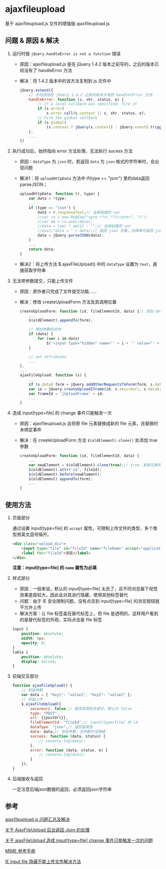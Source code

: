 # ajaxfileupload

基于 ajaxfileupload.js 文件的增强版 ajaxfileupload.js

## 问题 & 原因 & 解决

1. 运行时报 `jQuery.handleError is not a function` 错误

    * 原因：ajaxfileupload.js 是在 jQuery 1.4.2 版本之前写的，之后的版本已经没有了 handleError 方法

    * 解决：将 1.4.2 版本中的该方法复制到 js 文件中

        ```javascript
        jQuery.extend({
            // 手动添加在 jQuery 1.4.2 之前的版本才有的 handlerError 方法
            handleError: function (s, xhr, status, e) {
                // If a local callback was specified, fire it
                if (s.error)
                    s.error.call(s.context || s, xhr, status, e);
                // Fire the global callback
                if (s.global)
                    (s.context ? jQuery(s.context) : jQuery.event).trigger("ajaxError", [xhr, s, e]);
            },
            ...
        })
        ```

2. 执行成功后，始终指向 error 方法处理，无法执行 sucess 方法

    * 原因：`dataType` 为 `json` 时，若返回 `data` 为 `json` 格式的字符串时，会出现问题

    * 解决1：将 `uploadHttpData` 方法中 if(type == "json") 里的data返回parseJSON；

        ```javascript
        uploadHttpData: function (r, type) {
            var data = !type;
            ...
            if (type == "json") {
                data = r.responseText;// 去掉前面的 var
                //var rx = new RegExp("<pre.*?>(.*?)</pre>", "i");
                //var am = rx.exec(data);
                //data = (am) ? am[1] : "";// 去掉前面的 var
                //eval("data = " + data);// 返回 json 对象，注释掉可返回 json 格式的字符串
                data = jQuery.parseJSON(data);
            }
            ...
            return data;
        }
        ```

    * 解决2：将上传方法 $.ajaxFileUpload() 中的 `dataType` 设置为 `text`，直接获取字符串

3. 无法带参数提交，只能上传文件

    * 原因：原作者只完成了文件提交功能……

    * 解决：修改 createUploadForm 方法及其调用位置

        ```javascript
        createUploadForm: function (id, fileElementId, data) {// 添加 data 参数
            ...
            $(oldElement).appendTo(form);

            // 增加参数的支持
            if (data) {
                for (var i in data)
                    $('<input type="hidden" name="' + i + '" value="' + data[i] + '" />').appendTo(form);
            }

            // set attributes
            ...
        },
        ...
        ajaxFileUpload: function (s) {
            ...
            if (s.data) form = jQuery.addOtherRequestsToForm(form, s.data);
            var io = jQuery.createUploadIframe(id, s.secureuri, s.data);// 添加传入参数 s.data
            var frameId = 'jUploadFrame' + id;
            ...
        }
        ```

4. 造成 input[type=file] 的 change 事件只能触发一次

    * 原因：ajaxfileupload.js 会将原 file 元素替换成新的 file 元素，且替换时未绑定事件

    * 解决：在 createUploadForm 方法 `$(oldElement).clone()` 处添加 true 参数

        ```javascript
        createUploadForm: function (id, fileElementId, data) {
            ...
            var newElement = $(oldElement).clone(true);// true：复制元素的同时复制事件
            $(oldElement).attr('id', fileId);
            $(oldElement).before(newElement);
            $(oldElement).appendTo(form);
            ...
        }
        ```

## 使用方法

1. 页面部分

    通过设置 input[type=file] 的 `accept` 属性，可限制上传文件的类型，多个类型用英文逗号隔开。

    ```html
    <div class="upload_div">
        <input type="file" id="fileId" name="fileName" accept="application/vnd.ms-excel,application/vnd.openxmlformats-officedocument.spreadsheetml.sheet" />
        <label for="fileId">浏览</label>
    </div>
    ```

    **注意：input[type=file] 的 `name` 属性为必填**

2. 样式部分

    * 原因：一般来说，默认的 input[type=file] 太丑了，且不同浏览器下视觉效果差距较大，因此会对其进行隐藏，使用其他标签替代
    * 问题：由于 IE 安全限制问题，没有点击到 input[type=file] 的浏览按钮就不允许上传
    * 解决方案：让 file 标签盖在替代标签上，但 file 是透明的，这样用户看到的是替代标签的外观，实际点击是 file 标签

    ```css
    input {
        position: absolute;
        width: 0px;
        opacity: 0;
    }
    lable {
        position: absolute;
        display: inline;
    }
    ```

3. 前端交互部分

    ```javascript
    function ajaxFileUpload() {
        // 封装参数
        var data = { "key1": "value1", "key2": "value2" };
        // 开始上传
        $.ajaxFileUpload({
            secureuri: false,// 是否启用安全提交，默认为 false
            type: "POST",
            url: {{postUrl}},
            fileElementId: "fileId",// input[type=file] 的 id
            dataType: "json",// 返回值类型
            data: data,// 添加参数，无参数时注释掉
            success: function (data, status) {
                // console.log(data);
            },
            error: function (data, status, e) {
                // console.log(data);
            }
        });
    }
    ```

4. 后端接收与返回

    一定注意后端json数据的返回，必须返回json字符串

## 参考

[ajaxfileupload.js 问题汇总及解决](https://blog.yadgen.com/?p=970)

[关于 AjaxFileUpload 后台返回 Json 的处理](https://blog.csdn.net/gisredevelopment/article/details/29869109)

[关于 ajaxFileUpload 造成 input[type=file] change 事件只能触发一次的问题](https://blog.csdn.net/sinat_34930640/article/details/77368681)

[MIME 参考手册](http://www.w3school.com.cn/media/media_mimeref.asp)

[IE input file 隐藏不能上传文件解决方法](http://www.qttc.net/201305334.html)
